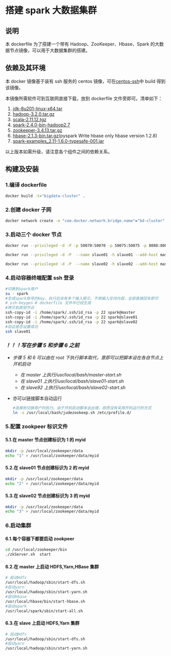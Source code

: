 # 搭建 spark 大数据集群

## 说明

本 dockerfile 为了搭建一个带有 Hadoop、ZooKeeper、Hbase、Spark 的大数据节点镜像，可以用于大数据集群的搭建。

## 依赖及其环境

本 docker 镜像基于装有 ssh 服务的 centos 镜像，可在[centos-ssh](../centos-ssh/)中 build 得到该镜像。

本镜像所需软件可到互联网直接下载，放到 dockerfile 文件旁即可。清单如下：

1. [jdk-8u201-linux-x64.tar](https://java.com/en/download/linux_manual.jsp)
2. [hadoop-3.2.0.tar.gz](http://hadoop.apache.org/)
3. [scala-2.11.12.tgz](https://www.scala-lang.org/download/)
4. [spark-2.4.0-bin-hadoop2.7](https://spark.apache.org/downloads.html)
5. [zookeeper-3.4.13.tar.gz](https://zookeeper.apache.org/releases.html)
6. [hbase-2.1.3-bin.tar.gz](https://hbase.apache.org/downloads.html)(pyspark Write hbase only hbase version 1.2.8)
7. [spark-examples_2.11-1.6.0-typesafe-001.jar](https://jar-download.com/?search_box=spark-examples)

以上版本如需升级，请注意各个组件之间的依赖关系。

## 构建及安装

### 1.编译 dockerfile

```bash
docker build -t="bigdata-cluster" .
```

### 2.创建 docker 子网

```bash
docker network create -o "com.docker.network.bridge.name"="bd-cluster" --subnet 172.20.0.0/16 bd-cluster
```

### 3.启动三个 docker 节点

```bash
docker run --privileged -d -P -p 50070:50070 -p 50075:50075 -p 8088:8088 -p 8091:8091 -p 16010:16010 -p 2181:2181 -p 9000:9000 -p 8900:8080 --name master -h master --ip 172.20.0.7 --add-host slave01:172.20.0.8 --add-host slave02:172.20.0.9 --net bd-cluster bigdata-cluster

docker run --privileged -d -P  --name slave01 -h slave01 --add-host master:172.20.0.7 --ip 172.20.0.8 --add-host slave02:172.20.0.9 --net bd-cluster bigdata-cluster

docker run --privileged -d -P  --name slave02 -h slave02 --add-host master:172.20.0.7 --ip 172.20.0.9 --add-host slave01:172.20.0.8 --net bd-cluster bigdata-cluster
```

### 4.启动容器终端配置 ssh 登录

```bash
#切换到spark用户
su - spark
#生成spark账号的key，执行后会有多个输入提示，不用输入任何内容，全部直接回车即可
# ssh-keygen # dockerfile 文件中已经生成
#拷贝到其他节点
ssh-copy-id -i /home/spark/.ssh/id_rsa -p 22 spark@master
ssh-copy-id -i /home/spark/.ssh/id_rsa -p 22 spark@slave01
ssh-copy-id -i /home/spark/.ssh/id_rsa -p 22 spark@slave02
#验证是否设置成功
ssh slave01
```

### _！！！写在步骤 5 和步骤 6 之前_

- _步骤 5 和 6 可以由在 root 下执行脚本取代，意即可以把脚本设在各自节点上开机启动_
  - _在 master 上执行/usr/local/bash/master-start.sh_
  - _在 slave01 上执行/usr/local/bash/slave01-start.sh_
  - _在 slave92 上执行/usr/local/bash/slave02-start.sh_
- 亦可以链接脚本自动运行

  ```bash
  #连接到切换用户时执行。由于开机启动脚本会出错，故而没有采用开机运行的方式
  ln -s /usr/local/bash/judezookeep.sh /etc/profile.d/
  ```

### 5.配置 zookpeer 标识文件

#### 5.1.在 master 节点创建标识为 1 的 myid

```bash
mkdir -p /usr/local/zookeeper/data
echo "1" > /usr/local/zookeeper/data/myid
```

#### 5.2.在 slave01 节点创建标识为 2 的 myid

```bash
mkdir -p /usr/local/zookeeper/data
echo "2" > /usr/local/zookeeper/data/myid
```

#### 5.3.在 slave02 节点创建标识为 3 的 myid

```bash
mkdir -p /usr/local/zookeeper/data
echo "3" > /usr/local/zookeeper/data/myid
```

### 6.启动集群

#### 6.1.每个容器下都要启动 zookpeer

```bash
cd /usr/local/zookeeper/bin
./zkServer.sh  start
```

#### 6.2.在 master 上启动 HDFS,Yarn,HBase 集群

```bash
# 启动Hdfs
/usr/local/hadoop/sbin/start-dfs.sh
#启动yarn
/usr/local/hadoop/sbin/start-yarn.sh
#启动hbase
/usr/local/hbase/bin/start-hbase.sh
#启动spark
/usr/local/spark/sbin/start-all.sh
```

#### 6.3.在 slave 上启动 HDFS,Yarn 集群

```bash
# 启动Hdfs
/usr/local/hadoop/sbin/start-dfs.sh
#启动yarn
/usr/local/hadoop/sbin/start-yarn.sh
```
